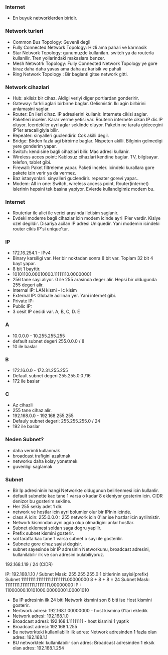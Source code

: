 ### Internet
- En buyuk networklerden biridir.

### Network turleri
- Common Bus Topology: Guvenli degil
- Fully Connected Network Topology: Hizli ama pahali ve karmasik
- Star Network Topology: gunumuzde kullanilan. switch ya da routerla kullanilir. Tren yollarindaki makaslara benzer.
- Mesh Netwotrk Topology: Fully Connected Network Topology ye gore biraz daha  daha yavas ama daha az karisik ve pahali
- Ring Network Topology : Bir baglanti gitse network gitti.

### Network cihazlari
- Hub: akilsiz bir cihaz. Aldigi veriyi diger portlardan gonderirir. 
- Gateway: farkli aglari birbirne baglar. Gelismistir. Iki agin birbirini anlamasini saglar.
- Router: En ileri cihaz. IP adreslerini kullanir. Internete cikisi saglar. Paketleri inceler. Karar verme yetisi var. Routerín internete cikan IP dis IP oluyor. Icerdekiler ayri aglar seklinde oluyor. Paketin ne tarafa gidecegini IP'ler aracailigiyla bilir. 
- Repeater: sinyalleri guclendirir. Cok akilli degil.
- Bridge: Birden fazla agi birbirne baglar. Nispeten akilli. Bilginin gelmedigi yere gonderim yapar.
- Switch: kendisine bagli cihazlari bilir. Mac adresi kullanir. 
- Wireless acces point: Kablosuz cihazlari kendine baglar. TV, bilgisayar. telefon, tablet gibi.
- Firewall: Paket filtreleme yapar. Paketi inceler. icindeki kurallara gore pakete izin verir ya da vermez.
- Baz istasyonlari: sinyalleri guclendirir. repeater gorevi yapar..
- Modem: All in one: Switch, wireless access point, Router(internet) islerinin hepsini tek basina yapiyor. Evlerde kullandigimiz modem bu.

### Internet
- Routerlar ile alici ile verici arasinda iletisim saglanir.
- Evdeki modeme bagli cihazlar icin modem icinde ayri IPler vardir. Kisiye ozel degildir. Disariya acilan IP adresi Uniquedir. Yani modemin icindeki router cikis IP'si unique'tur.

### IP
- 172.16.254.1 - IPv4
- Binary karsiligi var. Her bir noktadan sonra 8 bit var. Toplam 32 bit 4 bayt yapar.
- 8 bit 1 bayttir.
- 10101100.00010000.11111110.00000001
- 256 tane sayi aliyor. 0 ile 255 arasinda deger alir. Hepsi bir oldugunda 255 degeri alir. 
- Internal IP: LAN kismi - Ic kisim
- External IP: Globale acilinan yer. Yani internet gibi.
- Private IP: 
- Public IP: 
- 3 cesit IP cesidi var. A, B, C, D. E

### A
- 10.0.0.0 - 10.255.255.255
- default subnet degeri 255.0.0.0 / 8
- 10 ile baslar

### B
- 172.16.0.0 - 172.31.255.255
- Default subnet degeri 255.255.0.0 /16
- 172 ile baslar

### C
- Az cihazli
- 255 tane cihaz alir.
- 192.168.0.0 - 192.168.255.255
- Defauly subnet degeri: 255.255.255.0 / 24
- 192 ile baslar

### Neden Subnet?
- daha verimli kullanmak
- broadcast trafigini azaltmak
- networku daha kolay yonetmek
- guvenligi saglamak

### Subnet
- Bir Ip adresininin hangi Networkte oldugunun belirlenmesi icin kullanlir.
- default subnette kac tane 1 varsa o kadar 8 ekleniyor gosterim icin. CIDR denizor bu gosterim sekline.
- Her 255  sekiy adet 1 dir.
- network ve hostlar icin ayri bolumler olur bir IPInin icinde.
- class A icin: 255.0.0.0 : 255 network icin 0'lar ise hostlar icin ayrilmistir.
- Network kismindan ayni agda olup olmadigini anlar hostlar.
- Subnet eklemesi soldan saga dogru yapilir.
- Prefix subnet kismini gosterir.
- sol tarafta kac tane 1 varsa subnet o sayi ile gosterilir.
- Subnete gore cihaz sayisi degisir.
- subnet sayesinde bir IP adresinin Networkunu, broadcast adresini, kullanilabilir ilk ve son adresini bulabiliyoruz.

192.168.1.19 / 24 (CIDR)

IP: 192.168.1.10 / Subnet Mask: 255.255.255.0 1 bitlerinin sayisi(prefix)
                   Subnet 11111111.11111111.11111111.00000000
                              8 +      8 +      8 =       24
Subnet Mask: 11111111.11111111.11111111.00000000
IP         : 11000000.10101000.00000001.00001010 

- Bu IP adresinin ilk 24 biti Network kismini son 8 biti ise Host kismini gosterir.
- Nertwork adresi: 192.168.1.00000000 - host kismina 0'lari ekledik
- Network adresi: 192.168.1.0
- Broadcast adresi: 192.168.1.11111111 - host kismini 1 yaptik
- Broadcast adresi: 192.168.1.255
- Bu networkteki kullanilabilir ilk adres: Network adresinden 1 fazla olan adres:   192.168.1.1
- BU networkteki kullanilabilir son adres: Broadcast adresinden 1 eksik olan adres: 192.168.1.254